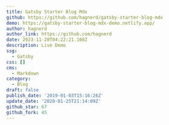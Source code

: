 ```yaml
---
title: Gatsby Starter Blog Mdx
github: https://github.com/hagnerd/gatsby-starter-blog-mdx
demo: https://gatsby-starter-blog-mdx-demo.netlify.app/
author: hagnerd
author_link: https://github.com/hagnerd
date: 2023-11-28T04:22:21.108Z
description: Live Demo
ssg:
  - Gatsby
css: []
cms:
  - Markdown
category:
  - Blog
draft: false
publish_date: '2019-01-03T15:16:26Z'
update_date: '2020-01-25T21:14:09Z'
github_star: 67
github_fork: 45
---
```


